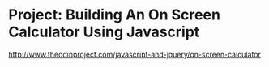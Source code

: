 # Project: Building An On Screen Calculator Using Javascript

http://www.theodinproject.com/javascript-and-jquery/on-screen-calculator
